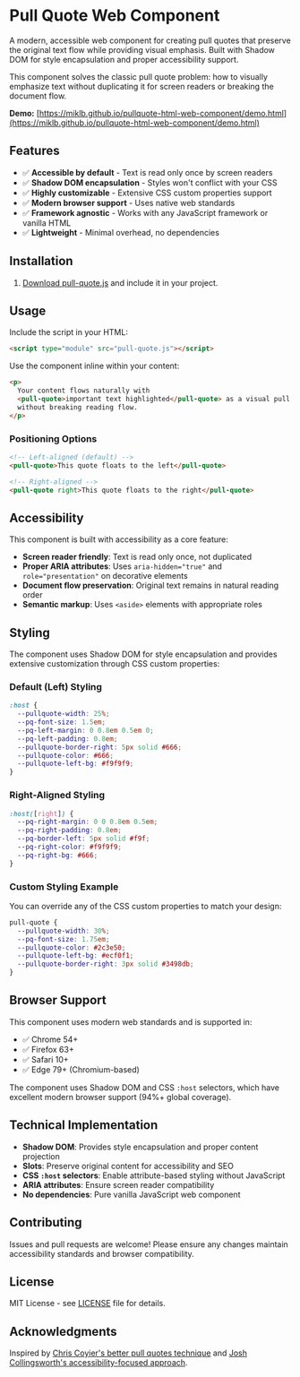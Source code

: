 # Pull Quote Web Component

A modern, accessible web component for creating pull quotes that preserve the original text flow while providing visual emphasis. Built with Shadow DOM for style encapsulation and proper accessibility support.

This component solves the classic pull quote problem: how to visually emphasize text without duplicating it for screen readers or breaking the document flow.

**Demo:** [https://miklb.github.io/pullquote-html-web-component/demo.html](https://miklb.github.io/pullquote-html-web-component/demo.html)

## Features

- ✅ **Accessible by default** - Text is read only once by screen readers
- ✅ **Shadow DOM encapsulation** - Styles won't conflict with your CSS
- ✅ **Highly customizable** - Extensive CSS custom properties support
- ✅ **Modern browser support** - Uses native web standards
- ✅ **Framework agnostic** - Works with any JavaScript framework or vanilla HTML
- ✅ **Lightweight** - Minimal overhead, no dependencies

## Installation

1. [Download pull-quote.js](https://github.com/miklb/pullquote-html-web-component/blob/main/pull-quote.js) and include it in your project.

## Usage

Include the script in your HTML:

```html
<script type="module" src="pull-quote.js"></script>
```

Use the component inline within your content:

```html
<p>
  Your content flows naturally with
  <pull-quote>important text highlighted</pull-quote> as a visual pull quote
  without breaking reading flow.
</p>
```

### Positioning Options

```html
<!-- Left-aligned (default) -->
<pull-quote>This quote floats to the left</pull-quote>

<!-- Right-aligned -->
<pull-quote right>This quote floats to the right</pull-quote>
```

## Accessibility

This component is built with accessibility as a core feature:

- **Screen reader friendly**: Text is read only once, not duplicated
- **Proper ARIA attributes**: Uses `aria-hidden="true"` and `role="presentation"` on decorative elements
- **Document flow preservation**: Original text remains in natural reading order
- **Semantic markup**: Uses `<aside>` elements with appropriate roles

## Styling

The component uses Shadow DOM for style encapsulation and provides extensive customization through CSS custom properties:

### Default (Left) Styling

```css
:host {
  --pullquote-width: 25%;
  --pq-font-size: 1.5em;
  --pq-left-margin: 0 0.8em 0.5em 0;
  --pq-left-padding: 0.8em;
  --pullquote-border-right: 5px solid #666;
  --pullquote-color: #666;
  --pullquote-left-bg: #f9f9f9;
}
```

### Right-Aligned Styling

```css
:host([right]) {
  --pq-right-margin: 0 0 0.8em 0.5em;
  --pq-right-padding: 0.8em;
  --pq-border-left: 5px solid #f9f;
  --pq-right-color: #f9f9f9;
  --pq-right-bg: #666;
}
```

### Custom Styling Example

You can override any of the CSS custom properties to match your design:

```css
pull-quote {
  --pullquote-width: 30%;
  --pq-font-size: 1.75em;
  --pullquote-color: #2c3e50;
  --pullquote-left-bg: #ecf0f1;
  --pullquote-border-right: 3px solid #3498db;
}
```

## Browser Support

This component uses modern web standards and is supported in:

- ✅ Chrome 54+
- ✅ Firefox 63+
- ✅ Safari 10+
- ✅ Edge 79+ (Chromium-based)

The component uses Shadow DOM and CSS `:host` selectors, which have excellent modern browser support (94%+ global coverage).

## Technical Implementation

- **Shadow DOM**: Provides style encapsulation and proper content projection
- **Slots**: Preserve original content for accessibility and SEO
- **CSS `:host` selectors**: Enable attribute-based styling without JavaScript
- **ARIA attributes**: Ensure screen reader compatibility
- **No dependencies**: Pure vanilla JavaScript web component

## Contributing

Issues and pull requests are welcome! Please ensure any changes maintain accessibility standards and browser compatibility.

## License

MIT License - see [LICENSE](LICENSE) file for details.

## Acknowledgments

Inspired by [Chris Coyier's better pull quotes technique](https://css-tricks.com/better-pull-quotes/) and [Josh Collingsworth's accessibility-focused approach](https://joshcollinsworth.com/blog/copilot).
